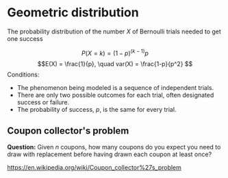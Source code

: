 # Geometric distribution
The probability distribution of the number $X$ of Bernoulli trials needed to get one success

$$P(X=k) = (1-p)^{(k-1)}p$$
$$E(X) = \frac{1}{p}, \quad var(X) = \frac{1-p}{p^2} $$
Conditions:
* The phenomenon being modeled is a sequence of independent trials.
* There are only two possible outcomes for each trial, often designated success or failure.
* The probability of success, $p$, is the same for every trial.


## Coupon collector's problem
**Question:** Given $n$ coupons, how many coupons do you expect you need to draw with replacement before having drawn each coupon at least once?

https://en.wikipedia.org/wiki/Coupon_collector%27s_problem



